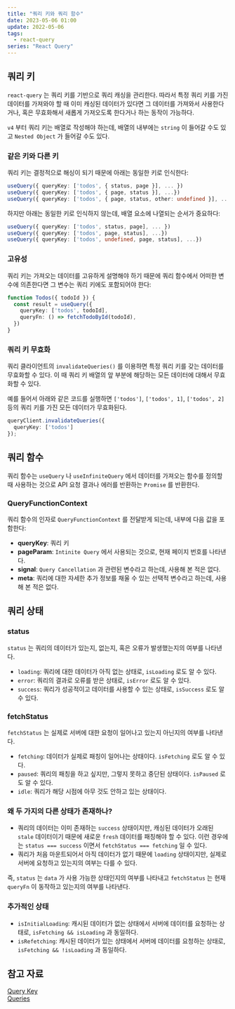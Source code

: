 ```yaml
---
title: "쿼리 키와 쿼리 함수"
date: 2023-05-06 01:00
update: 2022-05-06
tags:
  - react-query
series: "React Query"
---
```


## 쿼리 키
`react-query` 는 쿼리 키를 기반으로 쿼리 캐싱을 관리한다. 따라서 특정 쿼리 키를 가진 데이터를 가져와야 할 때 이미 캐싱된 데이터가 있다면 그 데이터를 가져와서 사용한다거나, 혹은 무효화해서 새롭게 가져오도록 한다거나 하는 동작이 가능하다.

`v4` 부터 쿼리 키는 배열로 작성해야 하는데, 배열의 내부에는 `string` 이 들어갈 수도 있고 `Nested Object` 가 들어갈 수도 있다.

### 같은 키와 다른 키
쿼리 키는 결정적으로 해싱이 되기 때문에 아래는 동일한 키로 인식한다:
```ts
useQuery({ queryKey: ['todos', { status, page }], ... })
useQuery({ queryKey: ['todos', { page, status }], ...})
useQuery({ queryKey: ['todos', { page, status, other: undefined }], ... })
```

하지만 아래는 동일한 키로 인식하지 않는데, 배열 요소에 나열되는 순서가 중요하다:
```ts
useQuery({ queryKey: ['todos', status, page], ... })
useQuery({ queryKey: ['todos', page, status], ...})
useQuery({ queryKey: ['todos', undefined, page, status], ...})
```

### 고유성
쿼리 키는 가져오는 데이터를 고유하게 설명해야 하기 때문에 쿼리 함수에서 어떠한 변수에 의존한다면 그 변수는 쿼리 키에도 포함되어야 한다:
```ts
function Todos({ todoId }) {
  const result = useQuery({
    queryKey: ['todos', todoId],
    queryFn: () => fetchTodoById(todoId),
  })
}
```

### 쿼리 키 무효화
쿼리 클라이언트의 `invalidateQueries()` 를 이용하면 특정 쿼리 키를 갖는 데이터를 무효화할 수 있다. 이 때 쿼리 키 배열의 앞 부분에 해당하는 모든 데이터에 대해서 무효화할 수 있다.

예를 들어서 아래와 같은 코드를 실행하면 `['todos']`, `['todos', 1]`, `['todos', 2]` 등의 쿼리 키를 가진 모든 데이터가 무효화된다.

```ts
queryClient.invalidateQueries({
  queryKey: ['todos']
});
```

## 쿼리 함수
쿼리 함수는 `useQuery` 나 `useInfiniteQuery` 에서 데이터를 가져오는 함수를 정의할 때 사용하는 것으로 API 요청 결과나 에러를 반환하는 `Promise` 를 반환한다.

### QueryFunctionContext
쿼리 함수의 인자로 `QueryFunctionContext` 를 전달받게 되는데, 내부에 다음 값을 포함한다:
- **queryKey**: 쿼리 키
- **pageParam**: `Intinite Query` 에서 사용되는 것으로, 현재 페이지 번호를 나타낸다.
- **signal**: `Query Cancellation` 과 관련된 변수라고 하는데, 사용해 본 적은 없다.
- **meta**: 쿼리에 대한 자세한 추가 정보를 채울 수 있는 선택적 변수라고 하는데, 사용해 본 적은 없다.

## 쿼리 상태
### status
`status` 는 쿼리의 데이터가 있는지, 없는지, 혹은 오류가 발생했는지의 여부를 나타낸다.

- `loading`: 쿼리에 대한 데이터가 아직 없는 상태로, `isLoading` 로도 알 수 있다.
- `error`: 쿼리의 결과로 오류를 받은 상태로, `isError` 로도 알 수 있다.
- `success`: 쿼리가 성공적이고 데이터를 사용할 수 있는 상태로, `isSuccess` 로도 알 수 있다.

### fetchStatus
`fetchStatus` 는 실제로 서버에 대한 요청이 일어나고 있는지 아닌지의 여부를 나타낸다.

- `fetching`: 데이터가 실제로 패칭이 일어나는 상태이다. `isFetching` 로도 알 수 있다.
- `paused`: 쿼리의 패칭을 하고 싶지만, 그렇지 못하고 중단된 상태이다. `isPaused` 로도 알 수 있다.
- `idle`: 쿼리가 해당 시점에 아무 것도 안하고 있는 상태이다. 

### 왜 두 가지의 다른 상태가 존재하나?
- 쿼리의 데이터는 이미 존재하는 `success` 상태이지만, 캐싱된 데이터가 오래된 `stale` 데이터이기 때문에 새로운 `fresh` 데이터를 패칭해야 할 수 있다. 이런 경우에는 `status === success` 이면서 `fetchStatus === fetching` 일 수 있다.
- 쿼리가 처음 마운트되어서 아직 데이터가 없기 때문에 `loading` 상태이지만, 실제로 서버에 요청하고 있는지의 여부는 다를 수 있다.

즉, `status` 는 `data` 가 사용 가능한 상태인지의 여부를 나타내고 `fetchStatus` 는 현재 `queryFn` 이 동작하고 있는지의 여부를 나타낸다.

### 추가적인 상태
- `isInitialLoading`: 캐시된 데이터가 없는 상태에서 서버에 데이터를 요청하는 상태로, `isFetching && isLoading` 과 동일하다.
- `isRefetching`: 캐시된 데이터가 있는 상태에서 서버에 데이터를 요청하는 상태로, `isFetching && !isLoading` 과 동일하다.

## 참고 자료
[Query Key](https://tanstack.com/query/latest/docs/react/guides/query-keys)  
[Queries](https://tanstack.com/query/latest/docs/react/guides/queries#why-two-different-states)  